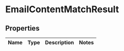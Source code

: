 # EmailContentMatchResult
## Properties

Name | Type | Description | Notes
------------ | ------------- | ------------- | -------------


